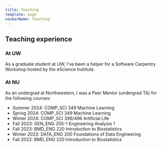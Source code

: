 ```yaml
---
title: Teaching
template: page
navbarName: Teaching
---
```


## Teaching experience

### At UW

As a graduate student at UW, I've been a helper for a Software Carpentry Workshop hosted by the eScience Institute.

### At NU

As an undergrad at Northwestern, I was a Peer Mentor \(undergrad TA\) for the following courses:

- Summer 2024: COMP_SCI 349 Machine Learning
- Spring 2024: COMP_SCI 349 Machine Learning
- Winter 2024: COMP_SCI 396/496 Artificial Life
- Fall 2023: GEN_ENG 205-1 Engineering Analysis 1
- Fall 2023: BMD_ENG 220 Introduction to Biostatistics
- Winter 2023: DATA_ENG 200 Foundations of Data Engineering
- Fall 2022: BMD_ENG 220 Introduction to Biostatistics
